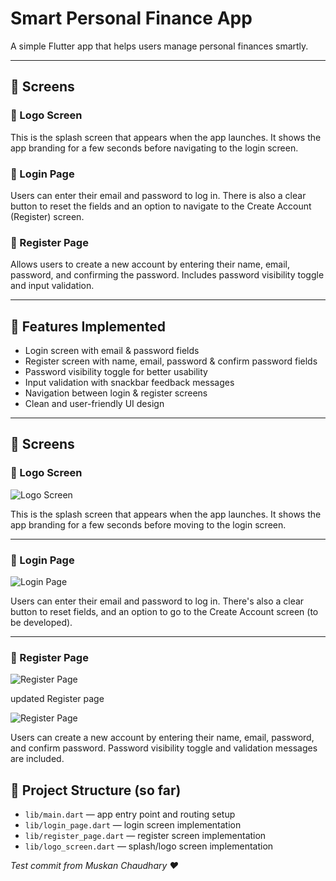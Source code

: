 # Smart Personal Finance App

A simple Flutter app that helps users manage personal finances smartly.

---

## 📱 Screens

### 🔹 Logo Screen
This is the splash screen that appears when the app launches. It shows the app branding for a few seconds before navigating to the login screen.

### 🔹 Login Page
Users can enter their email and password to log in. There is also a clear button to reset the fields and an option to navigate to the Create Account (Register) screen.

### 🔹 Register Page
Allows users to create a new account by entering their name, email, password, and confirming the password. Includes password visibility toggle and input validation.

---

## 🚀 Features Implemented

- Login screen with email & password fields
- Register screen with name, email, password & confirm password fields
- Password visibility toggle for better usability
- Input validation with snackbar feedback messages
- Navigation between login & register screens
- Clean and user-friendly UI design

---

## 📱 Screens

### 🔹 Logo Screen
![Logo Screen](https://github.com/MMuusskkaann/Smart-Personal-Finance-Manager-App/blob/ccaf9f5a6673e8a6d8f65db97a93e70a42573132/screenshots/starting%20page.png)

This is the splash screen that appears when the app launches. It shows the app branding for a few seconds before moving to the login screen.

---

### 🔹 Login Page
![Login Page](https://github.com/MMuusskkaann/Smart-Personal-Finance-Manager-App/blob/9b024d772a463ac77d3c6bceaa3fa4863d1ece94/screenshots/Login_page.png)

Users can enter their email and password to log in. There's also a clear button to reset fields, and an option to go to the Create Account screen (to be developed).

---

### 🔹 Register Page
![Register Page](https://github.com/MMuusskkaann/Smart-Personal-Finance-Manager-App/blob/456a22af380f60a44ef4f4f3ebf46e4e99f970ad/screenshots/Register_page.png)


updated Register page


![Register Page](https://github.com/MMuusskkaann/Smart-Personal-Finance-Manager-App/blob/d792df7a37305a79599928d62e8dff80a6f68885/Screenshot%202025-06-03%20040341.png)


Users can create a new account by entering their name, email, password, and confirm password. Password visibility toggle and validation messages are included.

## 📂 Project Structure (so far)

- `lib/main.dart` — app entry point and routing setup  
- `lib/login_page.dart` — login screen implementation  
- `lib/register_page.dart` — register screen implementation  
- `lib/logo_screen.dart` — splash/logo screen implementation  


*Test commit from Muskan Chaudhary ❤️*
